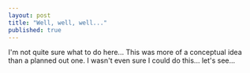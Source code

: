 ```yaml
---
layout: post
title: "Well, well, well..."
published: true
---
```


I'm not quite sure what to do here... This was more of a conceptual idea than a planned out one. I wasn't even sure I could do this... let's see...